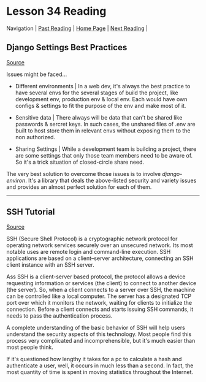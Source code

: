 # Lesson 34 Reading

Navigation | [Past Reading](../Read-33/README.md) | [Home Page](../README.md) | [Next Reading](../Read-35/README.md) |

## Django Settings Best Practices

[Source](https://djangostars.com/blog/configuring-django-settings-best-practices/)

Issues might be faced...

- Different environments | In a web dev, it's always the best practice to have several envs for the several stages of build the project, like development env, production env & local env. Each would have own configs & settings to fit the purpose of the env and make most of it.

- Sensitive data | There always will be data that can't be shared like passwords & sercret keys. In such cases, the unshared files of .env are built to host store them in relevant envs without exposing them to the non authorized.

- Sharing Settings | While a development team is building a project, there are some settings that only those team members need to be aware of. So it's a trick situation of closed-circle share need.

The very best solution to overcome those issues is to involve *django-environ*. It's a library that deals the above-listed security and variety issues and provides an almost perfect solution for each of them.

---

## SSH Tutorial

[Source](https://www.hostinger.com/tutorials/ssh-tutorial-how-does-ssh-work)

SSH (Secure Shell Protocol) is a cryptographic network protocol for operating network services securely over an unsecured network. Its most notable uses are remote login and command-line execution. SSH applications are based on a client–server architecture, connecting an SSH client instance with an SSH server.

Ass SSH is a client-server based protocol, the protocol allows a device requesting information or services (the client) to connect to another device (the server). So, when a client connects to a server over SSH, the machine can be controlled like a local computer. The server has a designated TCP port over which it monitors the network, waiting for clients to initialize the connection. Before a client connects and starts issuing SSH commands, it needs to pass the authentication process.

A complete understanding of the basic behavior of SSH will help users understand the security aspects of this technology. Most people find this process very complicated and incomprehensible, but it's much easier than most people think.

If it's questioned how lengthy it takes for a pc to calculate a hash and authenticate a user, well, it occurs in much less than a second. In fact, the most quantity of time is spent in moving statistics throughout the Internet.
